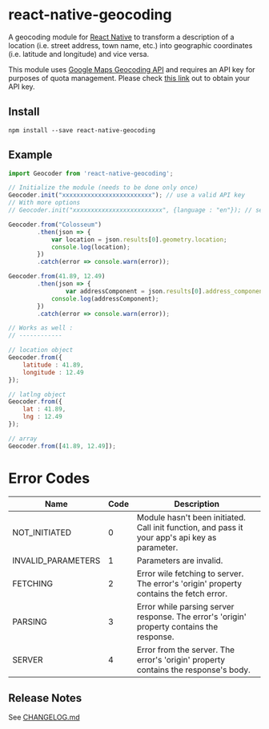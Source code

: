 # react-native-geocoding

A geocoding module for [React Native](https://github.com/facebook/react-native) to transform a description of a location (i.e. street address, town name, etc.) into geographic coordinates (i.e. latitude and longitude) and vice versa.

This module uses [Google Maps Geocoding API](https://developers.google.com/maps/documentation/geocoding/intro) and requires an API key for purposes of quota management. Please check [this link](https://developers.google.com/maps/documentation/geocoding/get-api-key) out to obtain your API key.

## Install

```shell
npm install --save react-native-geocoding
```

## Example

```js
import Geocoder from 'react-native-geocoding';

// Initialize the module (needs to be done only once)
Geocoder.init("xxxxxxxxxxxxxxxxxxxxxxxxx"); // use a valid API key
// With more options
// Geocoder.init("xxxxxxxxxxxxxxxxxxxxxxxxx", {language : "en"}); // set the language

Geocoder.from("Colosseum")
		.then(json => {
			var location = json.results[0].geometry.location;
			console.log(location);
		})
		.catch(error => console.warn(error));

Geocoder.from(41.89, 12.49)
		.then(json => {
        		var addressComponent = json.results[0].address_components[0];
			console.log(addressComponent);
		})
		.catch(error => console.warn(error));

// Works as well :
// ------------

// location object
Geocoder.from({
	latitude : 41.89,
	longitude : 12.49
});

// latlng object
Geocoder.from({
	lat : 41.89,
	lng : 12.49
});

// array
Geocoder.from([41.89, 12.49]);
```

# Error Codes
| Name | Code | Description |
| --- | --- | --- |
| NOT_INITIATED | 0 | Module hasn't been initiated. Call init function, and pass it your app's api key as parameter. |
| INVALID_PARAMETERS | 1 | Parameters are invalid. |
| FETCHING | 2 | Error wile fetching to server. The error's 'origin' property contains the fetch error. |
| PARSING | 3 | Error while parsing server response. The error's 'origin' property contains the response. |
| SERVER | 4 | Error from the server. The error's 'origin' property contains the response's body. |


## Release Notes

See [CHANGELOG.md](https://github.com/marlove/react-native-geocoding/blob/master/CHANGELOG.md)
